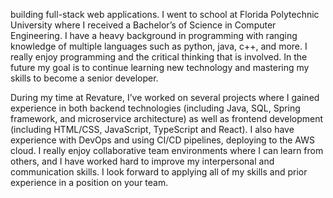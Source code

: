 building full-stack web applications. I went to school at Florida Polytechnic University where I received a Bachelor’s of Science in Computer Engineering. I have a heavy background in programming with ranging knowledge of multiple languages such as python, java, c++, and more. I really enjoy programming and the critical thinking that is involved. In the future my goal is to continue learning new technology and mastering my skills to become a senior developer.

During my time at Revature, I’ve worked on several projects where I gained experience in both backend technologies (including Java, SQL, Spring framework, and microservice architecture) as well as frontend development (including HTML/CSS, JavaScript, TypeScript and React). I also have experience with DevOps and using CI/CD pipelines, deploying to the AWS cloud. I really enjoy collaborative team environments where I can learn from others, and I have worked hard to improve my interpersonal and communication skills. I look forward to applying all of my skills and prior experience in a position on your team.
